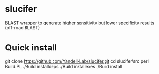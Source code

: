 # slucifer
BLAST wrapper to generate higher sensitivity but lower specificity results (off-road BLAST)

# Quick install
git clone https://github.com/Yandell-Lab/slucifer.git
cd slucifer/src
perl Build.PL
./Build installdeps
./Build installexes
./Build install

